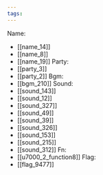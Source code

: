 ```yaml
---
tags:
---
```

Name:
- [[name_14]]
- [[name_8]]
- [[name_19]]
Party:
- [[party_3]]
- [[party_2]]
Bgm:
- [[bgm_210]]
Sound:
- [[sound_143]]
- [[sound_12]]
- [[sound_327]]
- [[sound_49]]
- [[sound_39]]
- [[sound_326]]
- [[sound_153]]
- [[sound_215]]
- [[sound_312]]
Fn:
- [[u7000_2_function8]]
Flag:
- [[flag_9477]]
